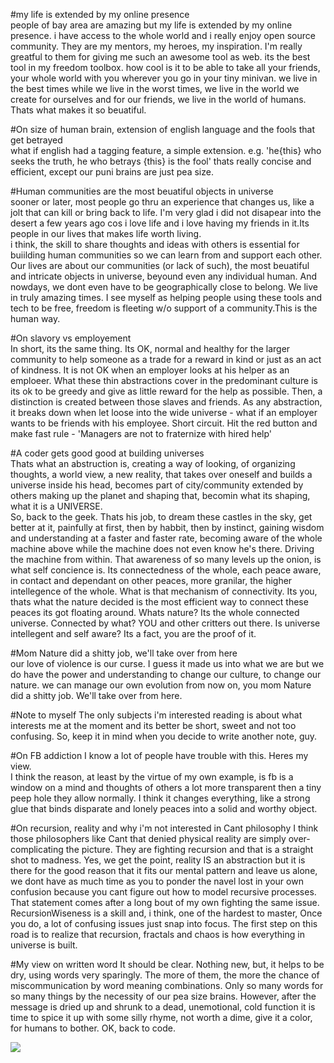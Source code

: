 #my life is extended by my online presence<br>
 people of bay area are amazing but my life is extended by my online presence. i have access to the whole world and i really 
 enjoy open source community. They are my mentors, my heroes, my inspiration. I'm really greatful to them for giving 
 me such an awesome tool as web. its the best tool in my freedom toolbox. how cool is it to be able to take all your friends, 
 your whole world with you wherever you go in your tiny minivan. we live in the best times while we live in the worst times,
 we live in the world we create for ourselves and for our friends, we live in the world of humans. Thats what makes it 
 so beuatiful.
 
#On size of human brain, extension of english language and the fools that get betrayed<br>
 what if english had a tagging feature, a simple extension. e.g. 'he{this} who seeks the truth, he who betrays {this} is the fool'
thats really concise and efficient, except our puni brains are just pea size.

#Human communities are the most beuatiful objects in universe<br>
sooner or later, most people go thru an experience that changes us, like a jolt that can kill or bring back to life. I'm very glad i did not disapear into the desert a few years ago cos i love life and i love having my friends in it.Its people in  our lives that makes life worth living.<br>
i think, the skill to share thoughts and ideas with others is essential for buiilding human communities so we can learn from and support each other. Our lives are about our communities (or lack of such), the most beuatiful and intricate objects in universe, beyound even any individual human. And nowdays, we dont even have to be geographically close to belong. We live in truly amazing times. I see myself as helping people using these tools and tech to be free, freedom is fleeting w/o support of a community.This is the human way. 

#On slavory vs employement<br>
In short, its the same thing. Its OK, normal and healthy for the larger community to help someone as a trade for a reward in kind or just as an act of kindness. It is not OK when an employer looks at his helper as an emploeer. What these thin abstractions cover in the predominant culture is its ok to be greedy and give as little reward for the help as possible. Then, a distinction is created between those slaves and friends. As any abstraction, it breaks down when let loose into the wide universe - what if an employer wants to be friends with his employee. Short circuit. Hit the red button and make fast rule - 'Managers are not to fraternize with hired help'

#A coder gets good good at building universes<br>
Thats what an abstruction is, creating a way of looking, of organizing thoughts, a world view, a new reality, that takes over oneself and builds a universe inside his head, becomes part of city/community extended by others making up the planet and shaping that, becomin what its shaping, what it is a UNIVERSE.<br>
So, back to the geek. Thats his job, to dream these castles in the sky, get better at it, painfully at first, then by habbit, then by instinct, gaining wisdom and understanding at a faster and faster rate, becoming aware of the whole machine above while the machine does not even know he's there. Driving the machine from within.
That awareness of so many levels up the onion, is what self concience is. Its connectedness of the whole, each peace aware, in contact and dependant on other peaces, more granilar, the higher intellegence of the whole. What is that mechanism of connectivity. Its you, thats what the nature decided is the most efficient way to connect these peaces its got floating around. Whats nature? Its the whole connected universe. Connected by what? YOU and other critters out there. Is universe intellegent and self aware? Its a fact, you are the proof of it.

#Mom Nature did a shitty job, we'll take over from here<br>
our love of violence is our curse. I guess it made us into what we are but we do have the power and understanding to change our culture, to change our nature. we can manage our own evolution from now on, you mom Nature did a shitty job. We'll take over from here.

#Note to myself
The only subjects i'm interested reading is about what interests me at the moment and its better be short, sweet and not too confusing. So, keep it in mind when you decide to write another note, guy.

#On FB addiction
I know a lot of people have trouble with this. Heres my view. <br>
I think the reason, at least by the virtue of my own example, is fb is a window on a mind and thoughts of others a lot more transparent then a tiny peep hole they allow normally. I think it changes everything, like a strong glue that binds disparate and lonely peaces into a solid and worthy object.

#On recursion, reality and why i'm not interested in Cant philosophy
I think those philosophers like Cant that denied physical reality are simply over-complicating the picture. They are fighting recursion and that is a straight shot to madness. Yes, we get the point, reality IS an abstraction but it is there for the good reason that it fits our mental pattern and leave us alone, we dont have as much time as you to ponder the navel lost in your own confusion because you cant figure out how to model recursive processes.
That statement comes after a long bout of my own fighting the same issue. RecursionWiseness is a skill and, i think, one of the hardest to master, Once you do, a lot of confusing issues just snap into focus.
The first step on this road is to realize that recursion, fractals and chaos is how everything in universe is built.

#My view on written word
It should be clear. Nothing new, but, it helps to be dry, using words very sparingly. The more of them, the more the chance of miscommunication by word meaning combinations. Only so many words for so many things by the necessity of our pea size brains.
However, after the message is dried up and shrunk to a dead, unemotional, cold function it is time to spice it up with some silly rhyme, not worth a dime, give it a color, for humans to bother.
OK, back to code.

<img src='https://www.facebook.com/Grandmasgroovy/photos/a.859366020800471.1073741828.858956547508085/1307811865955882/?type=3'/>
